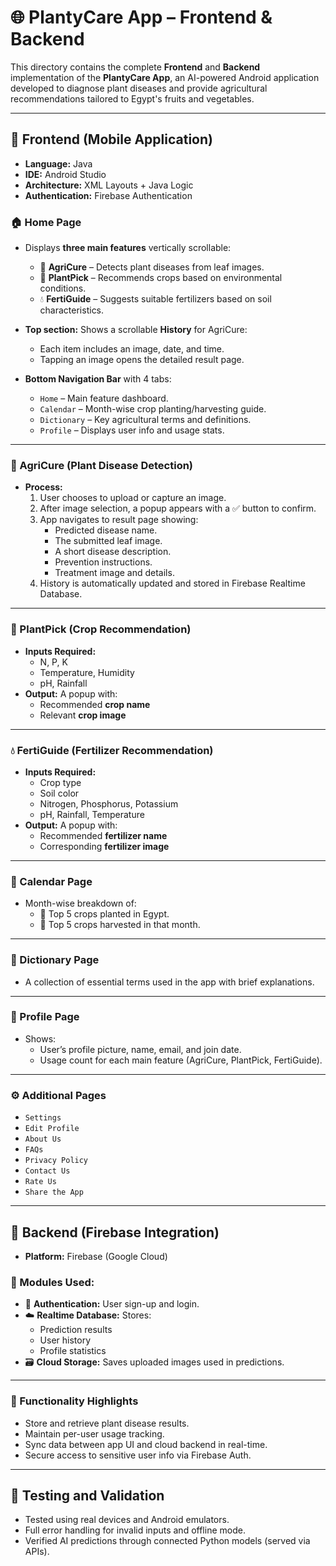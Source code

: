 # 🌐 PlantyCare App – Frontend & Backend

This directory contains the complete **Frontend** and **Backend** implementation of the **PlantyCare App**, an AI-powered Android application developed to diagnose plant diseases and provide agricultural recommendations tailored to Egypt's fruits and vegetables.

---

## 📲 Frontend (Mobile Application)

- **Language:** Java
- **IDE:** Android Studio
- **Architecture:** XML Layouts + Java Logic
- **Authentication:** Firebase Authentication

### 🏠 Home Page

- Displays **three main features** vertically scrollable:
  - 🌿 **AgriCure** – Detects plant diseases from leaf images.
  - 🌾 **PlantPick** – Recommends crops based on environmental conditions.
  - 💧 **FertiGuide** – Suggests suitable fertilizers based on soil characteristics.

- **Top section:** Shows a scrollable **History** for AgriCure:
  - Each item includes an image, date, and time.
  - Tapping an image opens the detailed result page.

- **Bottom Navigation Bar** with 4 tabs:
  - `Home` – Main feature dashboard.
  - `Calendar` – Month-wise crop planting/harvesting guide.
  - `Dictionary` – Key agricultural terms and definitions.
  - `Profile` – Displays user info and usage stats.

---

### 🌿 AgriCure (Plant Disease Detection)

- **Process:**
  1. User chooses to upload or capture an image.
  2. After image selection, a popup appears with a ✅ button to confirm.
  3. App navigates to result page showing:
     - Predicted disease name.
     - The submitted leaf image.
     - A short disease description.
     - Prevention instructions.
     - Treatment image and details.
  4. History is automatically updated and stored in Firebase Realtime Database.

---

### 🌾 PlantPick (Crop Recommendation)

- **Inputs Required:**
  - N, P, K
  - Temperature, Humidity
  - pH, Rainfall
- **Output:** A popup with:
  - Recommended **crop name**
  - Relevant **crop image**

---

### 💧 FertiGuide (Fertilizer Recommendation)

- **Inputs Required:**
  - Crop type
  - Soil color
  - Nitrogen, Phosphorus, Potassium
  - pH, Rainfall, Temperature
- **Output:** A popup with:
  - Recommended **fertilizer name**
  - Corresponding **fertilizer image**

---

### 📅 Calendar Page

- Month-wise breakdown of:
  - 🌱 Top 5 crops planted in Egypt.
  - 🌾 Top 5 crops harvested in that month.

---

### 📘 Dictionary Page

- A collection of essential terms used in the app with brief explanations.

---

### 👤 Profile Page

- Shows:
  - User’s profile picture, name, email, and join date.
  - Usage count for each main feature (AgriCure, PlantPick, FertiGuide).

---

### ⚙️ Additional Pages

- `Settings`
- `Edit Profile`
- `About Us`
- `FAQs`
- `Privacy Policy`
- `Contact Us`
- `Rate Us`
- `Share the App`

---

## 🔧 Backend (Firebase Integration)

- **Platform:** Firebase (Google Cloud)

### 🧩 Modules Used:

- 🔐 **Authentication:** User sign-up and login.
- ☁️ **Realtime Database:** Stores:
  - Prediction results
  - User history
  - Profile statistics
- 🗃️ **Cloud Storage:** Saves uploaded images used in predictions.

---

### 🔄 Functionality Highlights

- Store and retrieve plant disease results.
- Maintain per-user usage tracking.
- Sync data between app UI and cloud backend in real-time.
- Secure access to sensitive user info via Firebase Auth.

---

## 🧪 Testing and Validation

- Tested using real devices and Android emulators.
- Full error handling for invalid inputs and offline mode.
- Verified AI predictions through connected Python models (served via APIs).
